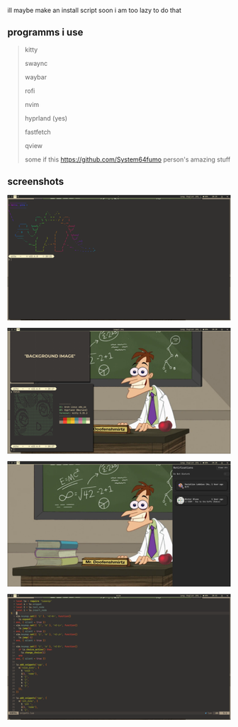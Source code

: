 ill maybe make an install script soon i am too lazy to do that

## programms i use
>kitty
>
>swaync
>
>waybar
>
>rofi
>
>nvim
>
>hyprland (yes)
>
>fastfetch
>
>qview
>
>some if this https://github.com/System64fumo person's amazing stuff
##   


## screenshots
![img](https://github.com/pita092/images-for-repos/blob/main/2024-08-21-202517_hyprshot.png?raw=true)




![img2](https://github.com/pita092/images-for-repos/blob/main/2024-08-21-202816_hyprshot.png?raw=true)




![img3](https://github.com/pita092/images-for-repos/blob/main/2024-08-21-202824_hyprshot.png?raw=true)




![img4](https://github.com/pita092/images-for-repos/blob/main/2024-08-21-203058_hyprshot.png?raw=true)
